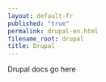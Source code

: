 ```yaml
---
layout: default-fr
published: "true"
permalink: drupal-en.html
filename_root: drupal
title: Drupal
---
```


Drupal docs go here
